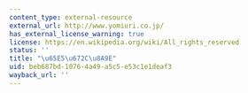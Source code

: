 ```yaml
---
content_type: external-resource
external_url: http://www.yomiuri.co.jp/
has_external_license_warning: true
license: https://en.wikipedia.org/wiki/All_rights_reserved
status: ''
title: "\u65E5\u672C\u8A9E"
uid: beb687bd-1076-4a49-a5c5-e53c1e1deaf3
wayback_url: ''
---
```

